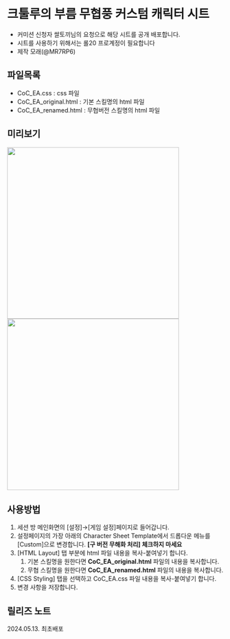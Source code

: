 # 크툴루의 부름 무협풍 커스텀 캐릭터 시트
* 커미션 신청자 쌀토끼님의 요청으로 해당 시트를 공개 배포합니다.
* 시트를 사용하기 위해서는 롤20 프로계정이 필요합니다
* 제작 모래(@MR7RP6)

## 파일목록
* CoC_EA.css		: css 파일
* CoC_EA_original.html  : 기본 스킬명의 html 파일
* CoC_EA_renamed.html   : 무협버전 스킬명의 html 파일

## 미리보기
<img src="https://github.com/alledaten/Roll20_custom_sheets/assets/44220777/aede5273-f41a-47de-b9d4-de37922170a2" height="400" />
<img src="https://github.com/alledaten/Roll20_custom_sheets/assets/44220777/56d171db-65bb-4172-a2a9-dbad7b812334" height="400" />

## 사용방법
1. 세션 방 메인화면의 [설정]→[게임 설정]페이지로 들어갑니다.
2. 설정페이지의 가장 아래의 Character Sheet Template에서 드롭다운 메뉴를 [Custom]으로 변경합니다.
   **[구 버전 무해화 처리] 체크하지 마세요**
3. [HTML Layout] 탭 부분에 html 파일 내용을 복사-붙여넣기 합니다.
   1. 기본 스킬명을 원한다면 **CoC_EA_original.html** 파일의 내용을 복사합니다.
   2. 무협 스킬명을 원한다면 **CoC_EA_renamed.html** 파일의 내용을 복사합니다.
4. [CSS Styling] 탭을 선택하고 CoC_EA.css 파일 내용을 복사-붙여넣기 합니다.
5. 변경 사항을 저장합니다.

## 릴리즈 노트
2024.05.13. 최초배포
